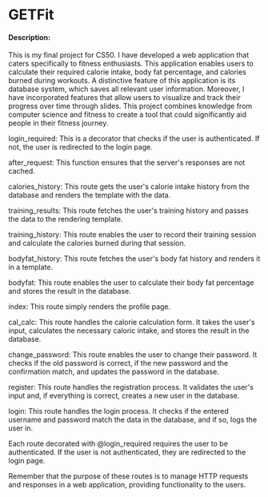 # GETFit

#### Description:
This is my final project for CS50. I have developed a web application that caters specifically to fitness enthusiasts. This application enables users to calculate their required calorie intake, body fat percentage, and calories burned during workouts. A distinctive feature of this application is its database system, which saves all relevant user information. Moreover, I have incorporated features that allow users to visualize and track their progress over time through slides. This project combines knowledge from computer science and fitness to create a tool that could significantly aid people in their fitness journey.

login_required: This is a decorator that checks if the user is authenticated. If not, the user is redirected to the login page.

after_request: This function ensures that the server's responses are not cached.

calories_history: This route gets the user's calorie intake history from the database and renders the template with the data.

training_results: This route fetches the user's training history and passes the data to the rendering template.

training_history: This route enables the user to record their training session and calculate the calories burned during that session.

bodyfat_history: This route fetches the user's body fat history and renders it in a template.

bodyfat: This route enables the user to calculate their body fat percentage and stores the result in the database.

index: This route simply renders the profile page.

cal_calc: This route handles the calorie calculation form. It takes the user's input, calculates the necessary caloric intake, and stores the result in the database.

change_password: This route enables the user to change their password. It checks if the old password is correct, if the new password and the confirmation match, and updates the password in the database.

register: This route handles the registration process. It validates the user's input and, if everything is correct, creates a new user in the database.

login: This route handles the login process. It checks if the entered username and password match the data in the database, and if so, logs the user in.

Each route decorated with @login_required requires the user to be authenticated. If the user is not authenticated, they are redirected to the login page.

Remember that the purpose of these routes is to manage HTTP requests and responses in a web application, providing functionality to the users.
